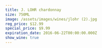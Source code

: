 ```yaml
---
title: J. LOHR chardonnay
size: 750ML
image: /assets/images/wines/jlohr (2).jpg
reg_price: $12.99
special_price: $9.99
expiration_date: 2016-06-22T00:00:00.000Z
show_wine: true
---
```



